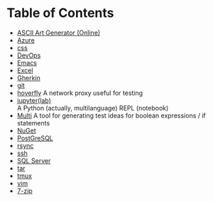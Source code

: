 # Table of Contents

- [ASCII Art Generator (Online)](http://patorjk.com/software/taag/#p=display&f=Graffiti&t=Type%20Something%20)
- [Azure](./azure)
- [css](./css)
- [DevOps](./devops/)
- [Emacs](./emacs/)
- [Excel](./excel)
- [Gherkin](./gherkin)
- [git](./git)
- [hoverfly](./hoverfly) A network proxy useful for testing
- [jupyter(lab)](./jupyter)<br>  A Python (actually, multilanguage) REPL (notebook)
- [Multi](http://www.exampler.com/testing-com/tools/multi/README.html)
    A tool for generating test ideas for boolean expressions / if statements
- [NuGet](./nuget)
- [PostGreSQL](./psql)
- [rsync](./rsync)
- [ssh](./ssh)
- [SQL Server](./sql-server)
- [tar](./tar)
- [tmux](./tmux)
- [vim](./vim)
- [7-zip](./7-zip)